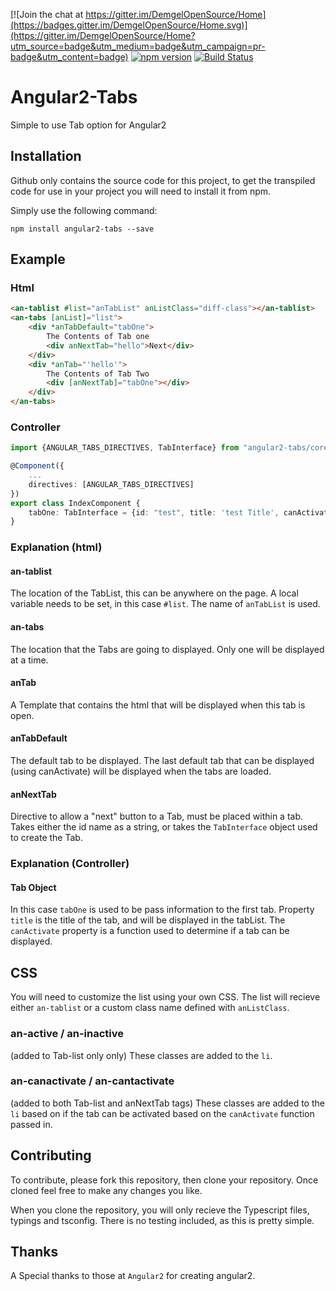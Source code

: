 [![Join the chat at https://gitter.im/DemgelOpenSource/Home](https://badges.gitter.im/DemgelOpenSource/Home.svg)](https://gitter.im/DemgelOpenSource/Home?utm_source=badge&utm_medium=badge&utm_campaign=pr-badge&utm_content=badge)
[![npm version](https://badge.fury.io/js/angular2-tabs.svg)](https://badge.fury.io/js/angular2-tabs)
[![Build Status](https://travis-ci.org/DemgelOpenSource/angular2-tabs.svg?branch=master)](https://travis-ci.org/DemgelOpenSource/angular2-tabs)
# Angular2-Tabs

Simple to use Tab option for Angular2

## Installation

Github only contains the source code for this project, to get the transpiled code for use in your project you will need to install it from npm.

Simply use the following command:

    npm install angular2-tabs --save

## Example

### Html
``` html
<an-tablist #list="anTabList" anListClass="diff-class"></an-tablist>
<an-tabs [anList]="list">
    <div *anTabDefault="tabOne">
        The Contents of Tab one
        <div anNextTab="hello">Next</div>
    </div>
    <div *anTab="'hello'">
        The Contents of Tab Two
        <div [anNextTab]="tabOne"></div>
    </div>
</an-tabs>
```
### Controller
``` ts
import {ANGULAR_TABS_DIRECTIVES, TabInterface} from "angular2-tabs/core";

@Component({
    ...
    directives: [ANGULAR_TABS_DIRECTIVES]
})
export class IndexComponent {
    tabOne: TabInterface = {id: "test", title: 'test Title', canActivate: () => {return true;}}
}
```
### Explanation (html)
#### an-tablist
The location of the TabList, this can be anywhere on the page. A local variable needs to be set, in this case `#list`. The name of `anTabList` is used.
#### an-tabs
The location that the Tabs are going to displayed. Only one will be displayed at a time.
#### anTab
A Template that contains the html that will be displayed when this tab is open.
#### anTabDefault
The default tab to be displayed. The last default tab that can be displayed (using canActivate) will be displayed when the tabs are loaded.
#### anNextTab
Directive to allow a "next" button to a Tab, must be placed within a tab. Takes either the id name as a string, or takes the `TabInterface` object used to create the Tab.
### Explanation (Controller)
#### Tab Object
In this case `tabOne` is used to be pass information to the first tab. Property `title` is the title of the tab, and will be displayed in the tabList. The `canActivate` property is a function used to determine if a tab can be displayed.
## CSS
You will need to customize the list using your own CSS. The list will recieve either `an-tablist` or a custom class name defined with `anListClass`.
### an-active / an-inactive
(added to Tab-list only only)
These classes are added to the `li`.
### an-canactivate / an-cantactivate
(added to both Tab-list and anNextTab tags) 
These classes are added to the `li` based on if the tab can be activated based on the `canActivate` function passed in.

## Contributing

To contribute, please fork this repository, then clone your repository. Once cloned feel free to make any changes you like.

When you clone the repository, you will only recieve the Typescript files, typings and tsconfig. There is no testing included, as this is pretty simple.

## Thanks
A Special thanks to those at `Angular2` for creating angular2.
